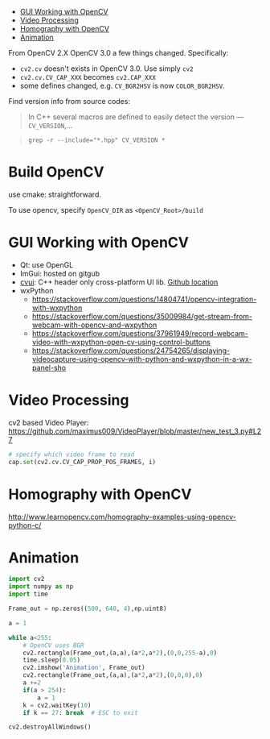<!-- TOC -->

- [GUI Working with OpenCV](#gui-working-with-opencv)
- [Video Processing](#video-processing)
- [Homography with OpenCV](#homography-with-opencv)
- [Animation](#animation)

<!-- /TOC -->

From OpenCV 2.X OpenCV 3.0 a few things changed. Specifically:
* `cv2.cv` doesn't exists in OpenCV 3.0. Use simply `cv2`
* `cv2.cv.CV_CAP_XXX` becomes `cv2.CAP_XXX`
* some defines changed, e.g. `CV_BGR2HSV` is now `COLOR_BGR2HSV`.

Find version info from source codes:
>In C++ several macros are defined to easily detect the version — `CV_VERSION`,...

>`grep -r --include="*.hpp" CV_VERSION *` 

# Build OpenCV

use cmake: straightforward.

To use opencv, specify `OpenCV_DIR` as `<OpenCV_Root>/build`

# GUI Working with OpenCV

* Qt: use OpenGL
* ImGui: hosted on gitgub
* [cvui](http://www.learnopencv.com/cvui-gui-lib-built-on-top-of-opencv-drawing-primitives/): C++ header only cross-platform UI lib. [Github location](https://github.com/Dovyski/cvui)
* wxPython
  * https://stackoverflow.com/questions/14804741/opencv-integration-with-wxpython
  * https://stackoverflow.com/questions/35009984/get-stream-from-webcam-with-opencv-and-wxpython
  * https://stackoverflow.com/questions/37961949/record-webcam-video-with-wxpython-open-cv-using-control-buttons
  * https://stackoverflow.com/questions/24754265/displaying-videocapture-using-opencv-with-python-and-wxpython-in-a-wx-panel-sho

# Video Processing

cv2 based Video Player: https://github.com/maximus009/VideoPlayer/blob/master/new_test_3.py#L27
```python
# specify which video frame to read
cap.set(cv2.cv.CV_CAP_PROP_POS_FRAMES, i)
```
# Homography with OpenCV

http://www.learnopencv.com/homography-examples-using-opencv-python-c/


# Animation

```python
import cv2
import numpy as np
import time

Frame_out = np.zeros((500, 640, 4),np.uint8)

a = 1

while a<255:
    # OpenCV uses BGR
    cv2.rectangle(Frame_out,(a,a),(a*2,a*2),(0,0,255-a),0)
    time.sleep(0.05)
    cv2.imshow('Animation', Frame_out)
    cv2.rectangle(Frame_out,(a,a),(a*2,a*2),(0,0,0),0)
    a +=2
    if(a > 254):
        a = 1
    k = cv2.waitKey(10)
    if k == 27: break  # ESC to exit

cv2.destroyAllWindows()
```
